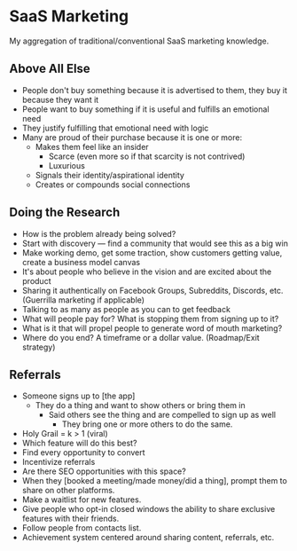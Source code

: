 # SaaS Marketing
My aggregation of traditional/conventional SaaS marketing knowledge.

## Above All Else
* People don't buy something because it is advertised to them, they buy it because they want it
* People want to buy something if it is useful and fulfills an emotional need
* They justify fulfilling that emotional need with logic
* Many are proud of their purchase because it is one or more:
  * Makes them feel like an insider
    * Scarce (even more so if that scarcity is not contrived)
    * Luxurious
  * Signals their identity/aspirational identity
  * Creates or compounds social connections

## Doing the Research
* How is the problem already being solved?
* Start with discovery — find a community that would see this as a big win
* Make working demo, get some traction, show customers getting value, create a business model canvas
* It's about people who believe in the vision and are excited about the product
* Sharing it authentically on Facebook Groups, Subreddits, Discords, etc. (Guerrilla marketing if applicable)
* Talking to as many as people as you can to get feedback
* What will people pay for? What is stopping them from signing up to it?
* What is it that will propel people to generate word of mouth marketing?
* Where do you end? A timeframe or a dollar value. (Roadmap/Exit strategy)

## Referrals
* Someone signs up to [the app]
  * They do a thing and want to show others or bring them in
    * Said others see the thing and are compelled to sign up as well
      * They bring one or more others to do the same.
* Holy Grail = k > 1 (viral)
* Which feature will do this best?
* Find every opportunity to convert
* Incentivize referrals
* Are there SEO opportunities with this space?
* When they [booked a meeting/made money/did a thing], prompt them to share on other platforms.
* Make a waitlist for new features.
* Give people who opt-in closed windows the ability to share exclusive features with their friends.
* Follow people from contacts list.
* Achievement system centered around sharing content, referrals, etc.